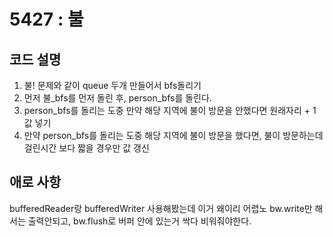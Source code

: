 # 5427 : 불
## 코드 설명

1. 불! 문제와 같이 queue 두개 만들어서 bfs돌리기
2. 먼저 불_bfs를 먼저 돌린 후, person_bfs를 돌린다.
3. person_bfs를 돌리는 도중 만약 해당 지역에 불이 방문을 안했다면 원래자리 + 1 값 넣기
4. 만약 person_bfs를 돌리는 도중 해당 지역에 불이 방문을 했다면, 불이 방문하는데 걸린시간 보다 짧을 경우만 값 갱신

## 애로 사항

bufferedReader랑 bufferedWriter 사용해봤는데 이거 왜이리 어렵노
bw.write만 해서는 출력안되고, bw.flush로 버퍼 안에 있는거 싹다 비워줘야한다.
